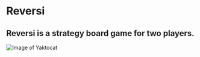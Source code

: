 # Reversi
## Reversi is a strategy board game for two players.


![Image of Yaktocat](https://miro.medium.com/max/512/1*zekAxCaUkn-s_YwX6KuT3A.png)

